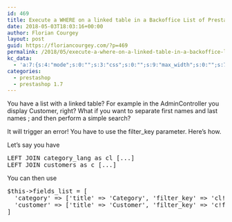 ```yaml
---
id: 469
title: Execute a WHERE on a linked table in a Backoffice List of Prestashop 1.7
date: 2018-05-03T18:03:16+00:00
author: Florian Courgey
layout: post
guid: https://floriancourgey.com/?p=469
permalink: /2018/05/execute-a-where-on-a-linked-table-in-a-backoffice-list-of-prestashop-1-7/
kc_data:
  - 'a:7:{s:4:"mode";s:0:"";s:3:"css";s:0:"";s:9:"max_width";s:0:"";s:7:"classes";s:0:"";s:9:"thumbnail";s:0:"";s:9:"collapsed";s:0:"";s:9:"optimized";s:0:"";}'
categories:
  - prestashop
  - prestashop 1.7
---
```

You have a list with a linked table? For example in the AdminController you display Customer, right? What if you want to separate first names and last names ; and then perform a simple search?

It will trigger an error! You have to use the <span class="lang:default decode:true crayon-inline ">filter_key </span> parameter. Here&#8217;s how.

<!--more-->

Let&#8217;s say you have

<pre class="lang:mysql decode:true">LEFT JOIN category_lang as cl [...]
LEFT JOIN customers as c [...]</pre>

You can then use

<pre class="lang:php decode:true ">$this-&gt;fields_list = [
  'category' =&gt; ['title' =&gt; 'Category', 'filter_key' =&gt; 'cl!name'], // mind the ! as a separator
  'customer' =&gt; ['title' =&gt; 'Customer', 'filter_key' =&gt; 'c!firstname'],
]
</pre>

&nbsp;